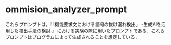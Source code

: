 # ommision_analyzer_prompt
これらプロンプトは，『「機能要求文における語句の抜け漏れ検出」 -生成AIを活用した検出手法の検討-』における実験の際に用いたプロンプトである．これらプロンプトはプログラムによって生成されることを想定している．
